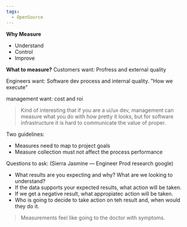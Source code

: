 ```yaml
---
tags:
  - OpenSource
---
```

**Why Measure**
- Understand
- Control 
- Improve

**What to measure?**
Customers want: Profress and external quality 

Engineers want: Software dev process and internal quality. "How we execute"

management want: cost and roi

> Kind of interesting that if you are a ui/ux dev, management can measure what you do with how pretty it looks, but for software infrastructure it is hard to communicate the value of proper.

Two guidelines:
- Measures need to map to project goals
- Measure collection must not affect the process performance

Questions to ask: (Sierra Jasmine — Engineer Prod research google)
- What results are you expecting and why? What are we looking to understand?
- If the data supports your expected results, what action will be taken.
- If we get a negative result, what appropiatec action will be taken.
- Who is going to decide to take action on teh result and, when would they do it.

> Measurements feel like going to the doctor with symptoms.

